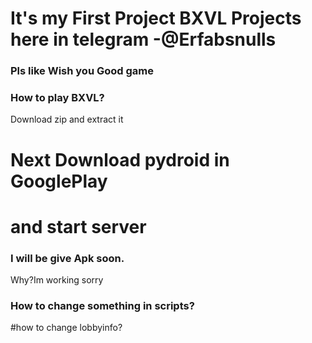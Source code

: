 #   It's my First Project BXVL Projects here in telegram -@Erfabsnulls
###   Pls like Wish you Good game
###   How to play BXVL?
Download zip and extract it
# Next Download pydroid in GooglePlay
# and start server
### I will be give Apk soon.
Why?Im working sorry
###  How to change something in scripts?
#how to change lobbyinfo?
